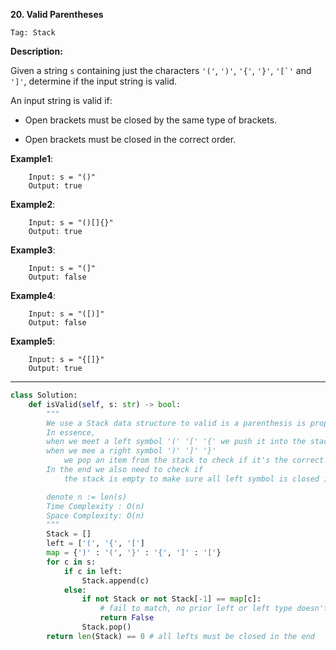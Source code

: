 **20. Valid Parentheses**

```Tag: Stack```

**Description:**

Given a string ```s``` containing just the characters ```'('```, ```')'```, ```'{'```, ```'}'```, ```'[`'``` and ```']'```, determine if the input string is valid.

An input string is valid if:

+ Open brackets must be closed by the same type of brackets.

+ Open brackets must be closed in the correct order.

**Example1**:

        Input: s = "()"
        Output: true

**Example2**:

        Input: s = "()[]{}"
        Output: true
        
**Example3**:

        Input: s = "(]"
        Output: false

**Example4**:

        Input: s = "([)]"
        Output: false 

**Example5**:

        Input: s = "{[]}"
        Output: true
        
-----------

```python
class Solution:
    def isValid(self, s: str) -> bool:
        """
        We use a Stack data structure to valid is a parenthesis is properly formed
        In essence,
        when we meet a left symbol '(' '[' '{' we push it into the stack
        when we mee a right symbol ')' ']' '}' 
            we pop an item from the stack to check if it's the correct left match
        In the end we also need to check if 
            the stack is empty to make sure all left symbol is closed in the end

        denote n := len(s)
        Time Complexity : O(n)
        Space Complexity: O(n)
        """
        Stack = []
        left = ['(', '{', '[']
        map = {')' : '(', '}' : '{', ']' : '['}
        for c in s:
            if c in left:
                Stack.append(c)
            else:
                if not Stack or not Stack[-1] == map[c]: 
                    # fail to match, no prior left or left type doesn't match
                    return False
                Stack.pop()
        return len(Stack) == 0 # all lefts must be closed in the end
```
